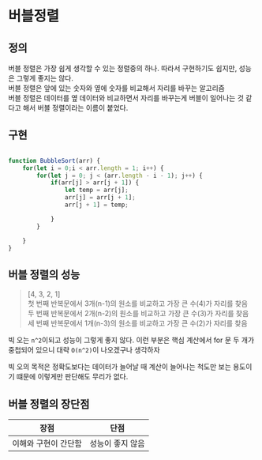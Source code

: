 # 버블정렬

## 정의
버블 정렬은 가장 쉽게 생각할 수 있는 정렬중의 하나. 따라서 구현하기도 쉽지만, 성능은 그렇게 좋지는 않다.<br>
버블 정렬은 앞에 있는 숫자와 옆에 숫자를 비교해서 자리를 바꾸는 알고리즘<br>
버블 정렬은 데이터를 옆 데이터와 비교하면서 자리를 바꾸는게 버블이 일어나는 것 같다고 해서 버블 정렬이라는 이름이 붙었다.

## 구현

```js

function BubbleSort(arr) {
    for(let i = 0;i < arr.length = 1; i++) {
        for(let j = 0; j < (arr.length - i - 1); j++) {
            if(arr[j] > arr[j + 1]) {
                let temp = arr[j];
                arr[j] = arr[j + 1];
                arr[j + 1] = temp;

            }
        }

    }   
}

```

## 버블 정렬의 성능

> [4, 3, 2, 1] <br>
첫 번째 반복문에서 3개(n-1)의 원소를 비교하고 가장 큰 수(4)가 자리를 찾음<br>
두 번째 반복문에서 2개(n-2)의 원소를 비교하고 가장 큰 수(3)가 자리를 찾음<br>
세 번째 반복문에서 1개(n-3)의 원소를 비교하고 가장 큰 수(2)가 자리를 찾음<br>


빅 오는 `n^2`이되고 성능이 그렇게 좋지 않다. 이런 부분은 핵심 계산에서  for 문 두 개가 중첩되어 있으니 대략 `O(n^2)`이 나오겠구나 생각하자<br>

빅 오의 목적은 정확도보다는 데이터가 늘어날 때 계산이 늘어나는 척도만 보는 용도이기 떄문에 이렇게만 판단해도 무리가 없다.

## 버블 정렬의 장단점
|장점|단점|
|--|--|
|이해와 구현이 간단함|성능이 좋지 않음|
